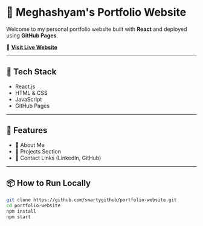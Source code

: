 # 💼 Meghashyam's Portfolio Website

Welcome to my personal portfolio website built with **React** and deployed using **GitHub Pages**.

🔗 **[Visit Live Website](https://smartygithub.github.io/portfolio-website/)**

---

## 🚀 Tech Stack
- React.js
- HTML & CSS
- JavaScript
- GitHub Pages

---

## 📂 Features
- 👤 About Me
- 📁 Projects Section
- 🔗 Contact Links (LinkedIn, GitHub)

---

## 📦 How to Run Locally

```bash
git clone https://github.com/smartygithub/portfolio-website.git
cd portfolio-website
npm install
npm start
